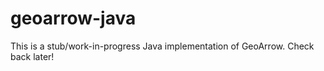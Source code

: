
# geoarrow-java

This is a stub/work-in-progress Java implementation of GeoArrow. Check back later!
